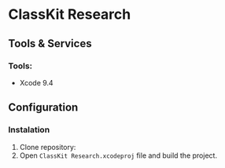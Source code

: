 # ClassKit Research

## Tools & Services

### Tools:
* Xcode 9.4

## Configuration

### Instalation

1. Clone repository:
2. Open `ClassKit Research.xcodeproj` file and build the project.
